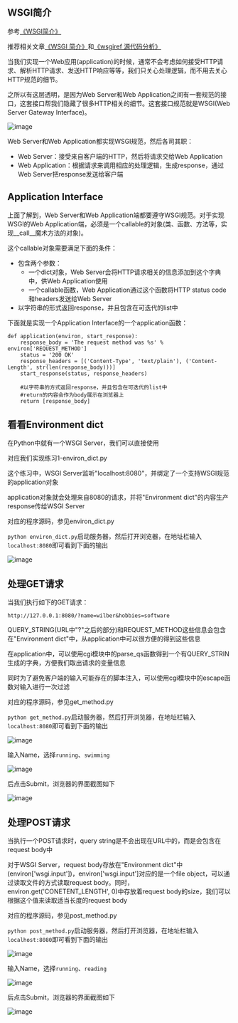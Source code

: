 ## WSGI简介

参考[《WSGI简介》](http://www.cnblogs.com/wilber2013/p/4763067.html)

推荐相关文章[《WSGI 简介》](http://blog.csdn.net/on_1y/article/details/18803563)和[《wsgiref 源代码分析》](http://blog.csdn.net/on_1y/article/details/18818081)

当我们实现一个Web应用(application)的时候，通常不会考虑如何接受HTTP请求、解析HTTP请求、发送HTTP响应等等，我们只关心处理逻辑，而不用去关心HTTP规范的细节。

之所以有这层透明，是因为Web Server和Web Application之间有一套规范的接口，这套接口帮我们隐藏了很多HTTP相关的细节。这套接口规范就是WSGI(Web Server Gateway Interface)。

![image](./image/01.png)

Web Server和Web Application都实现WSGI规范，然后各司其职：

* Web Server：接受来自客户端的HTTP，然后将请求交给Web Application
* Web Application：根据请求来调用相应的处理逻辑，生成response，通过Web Server把response发送给客户端

## Application Interface

上面了解到，Web Server和Web Application端都要遵守WSGI规范。对于实现WSGI的Web Application端，必须是一个callable的对象(类、函数、方法等，实现__call__魔术方法的对象)。

这个callable对象需要满足下面的条件：

* 包含两个参数：
  * 一个dict对象，Web Server会将HTTP请求相关的信息添加到这个字典中，供Web Application使用
  * 一个callable函数，Web Application通过这个函数将HTTP status code 和headers发送给Web Server
* 以字符串的形式返回response，并且包含在可迭代的list中

下面就是实现一个Application Interface的一个application函数：

```
def application(environ, start_response):
	response_body = 'The request method was %s' % environ['REQUEST_METHOD']
	status = '200 OK'
	response_headers = [('Content-Type', 'text/plain'), ('Content-Length', str(len(response_body)))]
	start_response(status, response_headers)

	#以字符串的方式返回response，并且包含在可迭代的list中
	#return的内容会作为body展示在浏览器上
	return [response_body]
```

## 看看Environment dict

在Python中就有一个WSGI Server，我们可以直接使用

对应我们实现练习1-environ_dict.py

这个练习中，WSGI Server监听"localhost:8080"，并绑定了一个支持WSGI规范的application对象

application对象就会处理来自8080的请求，并将"Environment dict"的内容生产response传给WSGI Server

对应的程序源码，参见environ_dict.py

`python environ_dict.py`启动服务器，然后打开浏览器，在地址栏输入`localhost:8080`即可看到下面的输出

![image](./image/02.png)

## 处理GET请求

当我们执行如下的GET请求：

```
http://127.0.0.1:8080/?name=wilber&hobbies=software
```

QUERY_STRING(URL中"?"之后的部分)和REQUEST_METHOD这些信息会包含在"Environment dict"中，从application中可以很方便的得到这些信息

在application中，可以使用cgi模块中的parse_qs函数得到一个有QUERY_STRIN生成的字典，方便我们取出请求的变量信息

同时为了避免客户端的输入可能存在的脚本注入，可以使用cgi模块中的escape函数对输入进行一次过滤

对应的程序源码，参见get_method.py

`python get_method.py`启动服务器，然后打开浏览器，在地址栏输入`localhost:8080`即可看到下面的输出

![image](./image/03.png)

输入Name，选择`running`、`swimming`

![image](./image/04.png)

后点击Submit，浏览器的界面截图如下

![image](./image/05.png)

## 处理POST请求

当执行一个POST请求时，query string是不会出现在URL中的，而是会包含在request body中

对于WSGI Server，request body存放在"Environment dict"中(environ['wsgi.input'])，environ['wsgi.input']对应的是一个file object，可以通过读取文件的方式读取request body。同时，environ.get('CONETENT_LENGTH', 0)中存放着request body的size，我们可以根据这个值来读取适当长度的request body

对应的程序源码，参见post_method.py

`python post_method.py`启动服务器，然后打开浏览器，在地址栏输入`localhost:8080`即可看到下面的输出

![image](./image/06.png)

输入Name，选择`running`、`reading`

![image](./image/07.png)

后点击Submit，浏览器的界面截图如下

![image](./image/08.png)


